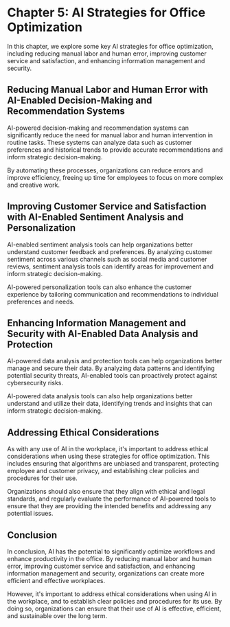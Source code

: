 Chapter 5: AI Strategies for Office Optimization
================================================

In this chapter, we explore some key AI strategies for office optimization, including reducing manual labor and human error, improving customer service and satisfaction, and enhancing information management and security.

Reducing Manual Labor and Human Error with AI-Enabled Decision-Making and Recommendation Systems
------------------------------------------------------------------------------------------------

AI-powered decision-making and recommendation systems can significantly reduce the need for manual labor and human intervention in routine tasks. These systems can analyze data such as customer preferences and historical trends to provide accurate recommendations and inform strategic decision-making.

By automating these processes, organizations can reduce errors and improve efficiency, freeing up time for employees to focus on more complex and creative work.

Improving Customer Service and Satisfaction with AI-Enabled Sentiment Analysis and Personalization
--------------------------------------------------------------------------------------------------

AI-enabled sentiment analysis tools can help organizations better understand customer feedback and preferences. By analyzing customer sentiment across various channels such as social media and customer reviews, sentiment analysis tools can identify areas for improvement and inform strategic decision-making.

AI-powered personalization tools can also enhance the customer experience by tailoring communication and recommendations to individual preferences and needs.

Enhancing Information Management and Security with AI-Enabled Data Analysis and Protection
------------------------------------------------------------------------------------------

AI-powered data analysis and protection tools can help organizations better manage and secure their data. By analyzing data patterns and identifying potential security threats, AI-enabled tools can proactively protect against cybersecurity risks.

AI-powered data analysis tools can also help organizations better understand and utilize their data, identifying trends and insights that can inform strategic decision-making.

Addressing Ethical Considerations
---------------------------------

As with any use of AI in the workplace, it's important to address ethical considerations when using these strategies for office optimization. This includes ensuring that algorithms are unbiased and transparent, protecting employee and customer privacy, and establishing clear policies and procedures for their use.

Organizations should also ensure that they align with ethical and legal standards, and regularly evaluate the performance of AI-powered tools to ensure that they are providing the intended benefits and addressing any potential issues.

Conclusion
----------

In conclusion, AI has the potential to significantly optimize workflows and enhance productivity in the office. By reducing manual labor and human error, improving customer service and satisfaction, and enhancing information management and security, organizations can create more efficient and effective workplaces.

However, it's important to address ethical considerations when using AI in the workplace, and to establish clear policies and procedures for its use. By doing so, organizations can ensure that their use of AI is effective, efficient, and sustainable over the long term.
